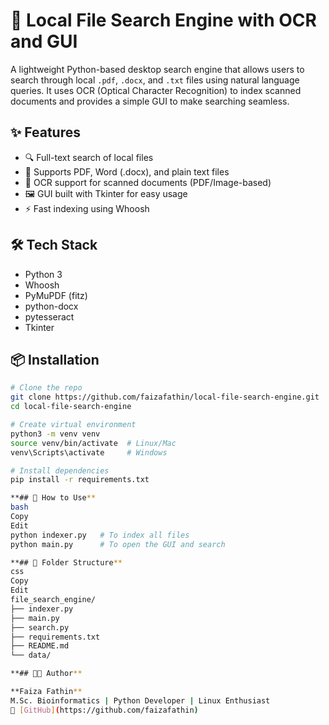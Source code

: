 # 🧠 Local File Search Engine with OCR and GUI

A lightweight Python-based desktop search engine that allows users to search through local `.pdf`, `.docx`, and `.txt` files using natural language queries. It uses OCR (Optical Character Recognition) to index scanned documents and provides a simple GUI to make searching seamless.

## ✨ Features

- 🔍 Full-text search of local files
- 📂 Supports PDF, Word (.docx), and plain text files
- 🧾 OCR support for scanned documents (PDF/Image-based)
- 🖼️ GUI built with Tkinter for easy usage
- ⚡ Fast indexing using Whoosh

## 🛠️ Tech Stack

- Python 3
- Whoosh
- PyMuPDF (fitz)
- python-docx
- pytesseract
- Tkinter

## 📦 Installation

```bash
# Clone the repo
git clone https://github.com/faizafathin/local-file-search-engine.git
cd local-file-search-engine

# Create virtual environment
python3 -m venv venv
source venv/bin/activate  # Linux/Mac
venv\Scripts\activate     # Windows

# Install dependencies
pip install -r requirements.txt

**## 🚀 How to Use**
bash
Copy
Edit
python indexer.py   # To index all files
python main.py      # To open the GUI and search

**## 📁 Folder Structure**
css
Copy
Edit
file_search_engine/
├── indexer.py
├── main.py
├── search.py
├── requirements.txt
├── README.md
└── data/

**## 👩‍💻 Author**

**Faiza Fathin**  
M.Sc. Bioinformatics | Python Developer | Linux Enthusiast  
🔗 [GitHub](https://github.com/faizafathin) 
